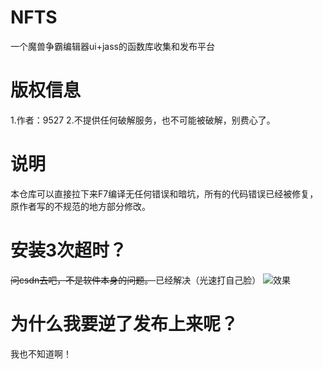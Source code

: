# NFTS

一个魔兽争霸编辑器ui+jass的函数库收集和发布平台

# 版权信息

1.作者：9527
2.不提供任何破解服务，也不可能被破解，别费心了。

# 说明

本仓库可以直接拉下来F7编译无任何错误和暗坑，所有的代码错误已经被修复，原作者写的不规范的地方部分修改。

# 安装3次超时？

<del> 问csdn去吧，不是软件本身的问题。 </del>
已经解决（光速打自己脸）
![效果](1.)

# 为什么我要逆了发布上来呢？

 我也不知道啊！
